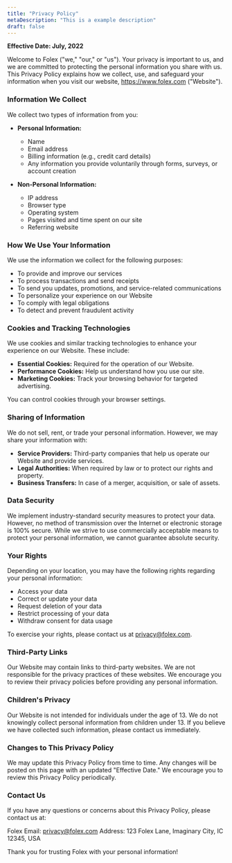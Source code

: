 ```yaml
---
title: "Privacy Policy"
metaDescription: "This is a example description"
draft: false
---
```


**Effective Date: July, 2022**

Welcome to Folex ("we," "our," or "us"). Your privacy is important to us, and we are committed to protecting the personal information you share with us. This Privacy Policy explains how we collect, use, and safeguard your information when you visit our website, https://www.folex.com ("Website").

### Information We Collect

We collect two types of information from you:

- **Personal Information:**

  - Name
  - Email address
  - Billing information (e.g., credit card details)
  - Any information you provide voluntarily through forms, surveys, or account creation

- **Non-Personal Information:**
  - IP address
  - Browser type
  - Operating system
  - Pages visited and time spent on our site
  - Referring website

### How We Use Your Information

We use the information we collect for the following purposes:

- To provide and improve our services
- To process transactions and send receipts
- To send you updates, promotions, and service-related communications
- To personalize your experience on our Website
- To comply with legal obligations
- To detect and prevent fraudulent activity

### Cookies and Tracking Technologies

We use cookies and similar tracking technologies to enhance your experience on our Website. These include:

- **Essential Cookies:** Required for the operation of our Website.
- **Performance Cookies:** Help us understand how you use our site.
- **Marketing Cookies:** Track your browsing behavior for targeted advertising.

You can control cookies through your browser settings.

### Sharing of Information

We do not sell, rent, or trade your personal information. However, we may share your information with:

- **Service Providers:** Third-party companies that help us operate our Website and provide services.
- **Legal Authorities:** When required by law or to protect our rights and property.
- **Business Transfers:** In case of a merger, acquisition, or sale of assets.

### Data Security

We implement industry-standard security measures to protect your data. However, no method of transmission over the Internet or electronic storage is 100% secure. While we strive to use commercially acceptable means to protect your personal information, we cannot guarantee absolute security.

### Your Rights

Depending on your location, you may have the following rights regarding your personal information:

- Access your data
- Correct or update your data
- Request deletion of your data
- Restrict processing of your data
- Withdraw consent for data usage

To exercise your rights, please contact us at privacy@folex.com.

### Third-Party Links

Our Website may contain links to third-party websites. We are not responsible for the privacy practices of these websites. We encourage you to review their privacy policies before providing any personal information.

### Children's Privacy

Our Website is not intended for individuals under the age of 13. We do not knowingly collect personal information from children under 13. If you believe we have collected such information, please contact us immediately.

### Changes to This Privacy Policy

We may update this Privacy Policy from time to time. Any changes will be posted on this page with an updated "Effective Date." We encourage you to review this Privacy Policy periodically.

### Contact Us

If you have any questions or concerns about this Privacy Policy, please contact us at:

Folex
Email: privacy@folex.com
Address: 123 Folex Lane, Imaginary City, IC 12345, USA

Thank you for trusting Folex with your personal information!
